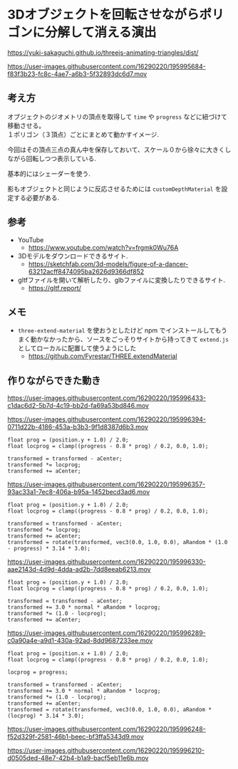 # 3Dオブジェクトを回転させながらポリゴンに分解して消える演出
https://yuki-sakaguchi.github.io/threejs-animating-triangles/dist/

https://user-images.githubusercontent.com/16290220/195995684-f83f3b23-fc8c-4ae7-a6b3-5f32893dc6d7.mov

## 考え方
オブジェクトのジオメトリの頂点を取得して `time` や `progress` などに紐づけて移動させる。  
１ポリゴン（３頂点）ごとにまとめて動かすイメージ. 
  
今回はその頂点三点の真ん中を保存しておいて、スケール０から徐々に大きくしながら回転しつつ表示している. 
  
基本的にはシェーダーを使う. 

影もオブジェクトと同じように反応させるためには `customDepthMaterial` を設定する必要がある. 


## 参考
- YouTube
  - https://www.youtube.com/watch?v=frgmk0Wu76A
- 3Dモデルをダウンロードできるサイト. 
  - https://sketchfab.com/3d-models/figure-of-a-dancer-63212acff8474095ba2626d9366df852
- gltfファイルを開いて解析したり、glbファイルに変換したりできるサイト. 
  - https://gltf.report/

## メモ
- `three-extend-material` を使おうとしたけど npm でインストールしてもうまく動かなかったから、ソースをごっそりサイトから持ってきて `extend.js` としてローカルに配置して使うようにした
  - https://github.com/Fyrestar/THREE.extendMaterial

## 作りながらできた動き

https://user-images.githubusercontent.com/16290220/195996433-c1dac6d2-5b7d-4c19-bb2d-fa69a53bd846.mov

https://user-images.githubusercontent.com/16290220/195996394-0711d22b-4186-453a-b3b3-9f1d8387d6b3.mov

```
float prog = (position.y + 1.0) / 2.0;
float locprog = clamp((progress - 0.8 * prog) / 0.2, 0.0, 1.0);

transformed = transformed - aCenter;
transformed *= locprog;
transformed += aCenter;
```


https://user-images.githubusercontent.com/16290220/195996357-93ac33a1-7ec8-406a-b95a-1452becd3ad6.mov

```
float prog = (position.y + 1.0) / 2.0;
float locprog = clamp((progress - 0.8 * prog) / 0.2, 0.0, 1.0);

transformed = transformed - aCenter;
transformed *= locprog;
transformed += aCenter;
transformed = rotate(transformed, vec3(0.0, 1.0, 0.0), aRandom * (1.0 - progress) * 3.14 * 3.0);
```


https://user-images.githubusercontent.com/16290220/195996330-aae2143d-4d9d-4dda-ad2b-7dd8eeab6213.mov

```
float prog = (position.y + 1.0) / 2.0;
float locprog = clamp((progress - 0.8 * prog) / 0.2, 0.0, 1.0);

transformed = transformed - aCenter;
transformed += 3.0 * normal * aRandom * locprog;
transformed *= (1.0 - locprog);
transformed += aCenter;
```

https://user-images.githubusercontent.com/16290220/195996289-c0a90a4e-a9d1-430a-92ad-8dd9687233ee.mov

```
float prog = (position.x + 1.0) / 2.0;
float locprog = clamp((progress - 0.8 * prog) / 0.2, 0.0, 1.0);

locprog = progress;

transformed = transformed - aCenter;
transformed += 3.0 * normal * aRandom * locprog;
transformed *= (1.0 - locprog);
transformed += aCenter;
transformed = rotate(transformed, vec3(0.0, 1.0, 0.0), aRandom * (locprog) * 3.14 * 3.0);
```

https://user-images.githubusercontent.com/16290220/195996248-f52d329f-2581-46b1-beec-bf3ffa5343d9.mov

https://user-images.githubusercontent.com/16290220/195996210-d0505ded-48e7-42b4-b1a9-bacf5eb11e6b.mov
